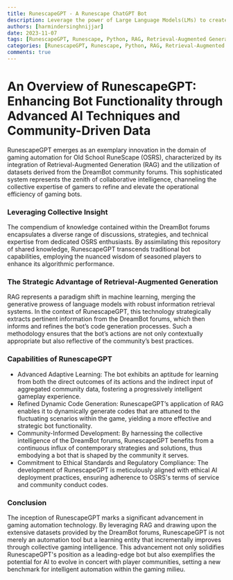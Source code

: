 ```yaml
---
title: RunescapeGPT - A Runescape ChatGPT Bot
description: Leverage the power of Large Language Models(LMs) to create an intelligent Runescape bot.
authors: [harmindersinghnijjar]
date: 2023-11-07
tags: [RunescapeGPT, Runescape, Python, RAG, Retrieval-Augmented Generation, OpenAI, GPT, AI, Language Model, Transformer]
categories: [RunescapeGPT, Runescape, Python, RAG, Retrieval-Augmented Generation, OpenAI, GPT, AI, Language Model, Transformer]
comments: true
---
```



# An Overview of RunescapeGPT: Enhancing Bot Functionality through Advanced AI Techniques and Community-Driven Data

RunescapeGPT emerges as an exemplary innovation in the domain of gaming automation for Old School RuneScape (OSRS), characterized by its integration of Retrieval-Augmented Generation (RAG) and the utilization of datasets derived from the DreamBot community forums. This sophisticated system represents the zenith of collaborative intelligence, channeling the collective expertise of gamers to refine and elevate the operational efficiency of gaming bots.

### Leveraging Collective Insight

The compendium of knowledge contained within the DreamBot forums encapsulates a diverse range of discussions, strategies, and technical expertise from dedicated OSRS enthusiasts. By assimilating this repository of shared knowledge, RunescapeGPT transcends traditional bot capabilities, employing the nuanced wisdom of seasoned players to enhance its algorithmic performance.

### The Strategic Advantage of Retrieval-Augmented Generation

RAG represents a paradigm shift in machine learning, merging the generative prowess of language models with robust information retrieval systems. In the context of RunescapeGPT, this technology strategically extracts pertinent information from the DreamBot forums, which then informs and refines the bot’s code generation processes. Such a methodology ensures that the bot’s actions are not only contextually appropriate but also reflective of the community’s best practices.

### Capabilities of RunescapeGPT

- Advanced Adaptive Learning: The bot exhibits an aptitude for learning from both the direct outcomes of its actions and the indirect input of aggregated community data, fostering a progressively intelligent gameplay experience.
- Refined Dynamic Code Generation: RunescapeGPT’s application of RAG enables it to dynamically generate codes that are attuned to the fluctuating scenarios within the game, yielding a more effective and strategic bot functionality.
- Community-Informed Development: By harnessing the collective intelligence of the DreamBot forums, RunescapeGPT benefits from a continuous influx of contemporary strategies and solutions, thus embodying a bot that is shaped by the community it serves.
- Commitment to Ethical Standards and Regulatory Compliance: The development of RunescapeGPT is meticulously aligned with ethical AI deployment practices, ensuring adherence to OSRS's terms of service and community conduct codes.

### Conclusion

The inception of RunescapeGPT marks a significant advancement in gaming automation technology. By leveraging RAG and drawing upon the extensive datasets provided by the DreamBot forums, RunescapeGPT is not merely an automation tool but a learning entity that incrementally improves through collective gaming intelligence. This advancement not only solidifies RunescapeGPT's position as a leading-edge bot but also exemplifies the potential for AI to evolve in concert with player communities, setting a new benchmark for intelligent automation within the gaming milieu.

